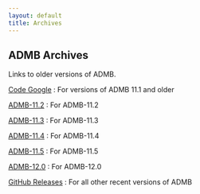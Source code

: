 ```yaml
---
layout: default
title: Archives
---
```


ADMB Archives
-------------

Links to older versions of ADMB.

[Code Google](https://code.google.com/archive/p/admb-project/downloads)
: For versions of ADMB 11.1 and older

[ADMB-11.2](http://www.admb-project.org/downloads/admb-11.2/)
: For ADMB-11.2

[ADMB-11.3](http://www.admb-project.org/downloads/admb-11.3/)
: For ADMB-11.3

[ADMB-11.4](http://www.admb-project.org/downloads/admb-11.4/)
: For ADMB-11.4

[ADMB-11.5](http://www.admb-project.org/downloads/admb-11.5/)
: For ADMB-11.5

[ADMB-12.0](http://www.admb-project.org/downloads/admb-12.0/)
: For ADMB-12.0

[GitHub Releases](https://github.com/admb-project/admb/releases/)
: For all other recent versions of ADMB
